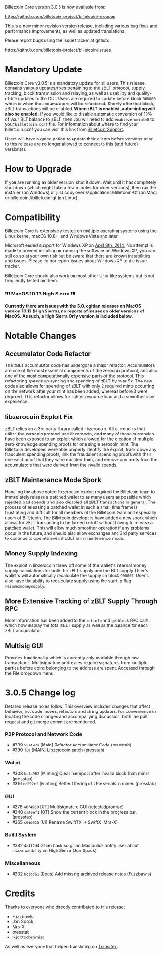 Billetcoin Core version 3.0.5 is now available from:

  <https://github.com/billetcoin-project/billetcoin/releases>

This is a new minor-revision version release, including various bug fixes and
performance improvements, as well as updated translations.

Please report bugs using the issue tracker at github:

  <https://github.com/billetcoin-project/billetcoin/issues>


Mandatory Update
==============

Billetcoin Core v3.0.5 is a mandatory update for all users. This release contains various updates/fixes pertaining to the zBLT protocol, supply tracking, block transmission and relaying, as well as usability and quality-of-life updates to the GUI. Users are required to update before block `908000` which is when the accumulators will be refactored. Shortly after that block, zBLT transactions will be enabled. **When zBLT is enabled, autominting will also be enabled.** If you would like to disable automatic conversion of 10% of your BLT balance to zBLT, then you will need to add `enablezeromint=0` to your `billetcoin.conf` file. For information about where to find your billetcoin.conf you can visit this link from [Billetcoin Support](https://billetcoin.freshdesk.com/support/solutions/articles/30000004664-where-are-my-wallet-dat-blockchain-and-configuration-conf-files-located-).

Users will have a grace period to update their clients before versions prior to this release are no longer allowed to connect to this (and future) version(s).


How to Upgrade
==============

If you are running an older version, shut it down. Wait until it has completely shut down (which might take a few minutes for older versions), then run the installer (on Windows) or just copy over /Applications/Billetcoin-Qt (on Mac) or billetcoind/billetcoin-qt (on Linux).


Compatibility
==============

Billetcoin Core is extensively tested on multiple operating systems using
the Linux kernel, macOS 10.8+, and Windows Vista and later.

Microsoft ended support for Windows XP on [April 8th, 2014](https://www.microsoft.com/en-us/WindowsForBusiness/end-of-xp-support),
No attempt is made to prevent installing or running the software on Windows XP, you
can still do so at your own risk but be aware that there are known instabilities and issues.
Please do not report issues about Windows XP to the issue tracker.

Billetcoin Core should also work on most other Unix-like systems but is not
frequently tested on them.

### :exclamation::exclamation::exclamation: MacOS 10.13 High Sierra :exclamation::exclamation::exclamation:

**Currently there are issues with the 3.0.x gitian releases on MacOS version 10.13 (High Sierra), no reports of issues on older versions of MacOS. As such, a High Sierra Only version is included below.**


Notable Changes
===============

Accumulator Code Refactor
---------------------
The zBLT accumulator code has undergone a major refactor. Accumulators are one of the most essential components of the zerocoin protocol, and also one of the most computationally expensive parts of the protocol. This refactoring speeds up syncing and spending of zBLT by over 5x. The new code also allows for spending of zBLT with only 2 required mints occurring on the network after your mint has been added, whereas before 3 were required. This refactor allows for lighter resource load and a smoother user experience.

libzerocoin Exploit Fix
---------------------
zBLT relies on a 3rd party library called libzerocoin. All currencies that utilize the zerocoin protocol use libzerocoin, and many of those currencies have been exposed to an exploit which allowed for the creation of multiple zero-knowledge spending proofs for one single zerocoin mint. The Billetcoin developers were able properly identify the exploit, track down any fraudulent spending proofs, link the fraudulent spending proofs with their one valid proof that they were mutated from, and remove any mints from the accumulators that were derived from the invalid spends. 

zBLT Maintenance Mode Spork
---------------------
Handling the above noted libzerocoin exploit required the Billetcoin team to immediately release a patched wallet to as many users as possible which rejected bad spends and also disabled all zBLT transactions in general. The process of releasing a patched wallet in such a small time frame is frustrating and difficult for all members of the Billetcoin team and especially users of Billetcoin. The Billetcoin developers have added a new spork which allows for zBLT transacting to be turned on/off without having to release a patched wallet. This will allow much smoother operation if any problems occur in the future, and should also allow exchanges and 3rd party services to continue to operate even if zBLT is in maintenance mode.

Money Supply Indexing
---------------------
The exploit in libzerocoin threw off some of the wallet's internal money supply calculations for both the zBLT supply and the BLT supply. User's wallet's will automatically recalculate the supply on block `908001`. User's also have the ability to recalculate supply using the startup flag `reindexmoneysupply`.

More Extensive Tracking of zBLT Supply Through RPC
---------------------
More information has been added to the `getinfo` and `getblock` RPC calls, which now display the total zBLT supply as well as the balance for each zBLT accumulator.

Multisig GUI
---------------------
Provides functionality which is currently only available through raw transactions. Multisignature addresses require signatures from multiple parties before coins belonging to the address are spent. Accessed through the File dropdown menu.


3.0.5 Change log
=================

Detailed release notes follow. This overview includes changes that affect
behavior, not code moves, refactors and string updates. For convenience in locating
the code changes and accompanying discussion, both the pull request and
git merge commit are mentioned.

### P2P Protocol and Network Code
- #339 `559492a` [Main] Refactor Accumulator Code (presstab)
- #390 `TBD` [MAIN] Libzerocoin patch (presstab)

### Wallet
- #308 `bd8a982` [Minting] Clear mempool after invalid block from miner (presstab)
- #316 `ed192cf` [Minting] Better filtering of zPiv serials in miner. (presstab)

### GUI
- #278 `46f4960` [QT] Multisignature GUI (rejectedpromise)
- #340 `6a4eef1` [QT] Show the current block in the progress bar. (presstab)
- #365 `c66d015` [UI] Rename SwiftTX -> SwiftX (Mrs-X)

### Build System
- #382 `4a412d4` Gitian hack so gitian Mac builds notify user about incompatibility on High Sierra (Jon Spock)

### Miscellaneous
- #332 `0c2cd61` [Docs] Add missing archived release notes (Fuzzbawls)

Credits
=======

Thanks to everyone who directly contributed to this release:
- Fuzzbawls
- Jon Spock
- Mrs-X
- presstab
- rejectedpromise

As well as everyone that helped translating on [Transifex](https://www.transifex.com/projects/p/billetcoin-project-translations/).